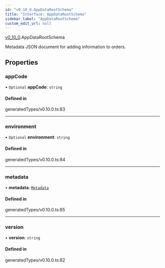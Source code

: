 ```yaml
---
id: "v0_10_0.AppDataRootSchema"
title: "Interface: AppDataRootSchema"
sidebar_label: "AppDataRootSchema"
custom_edit_url: null
---
```


[v0\_10\_0](../namespaces/v0_10_0.md).AppDataRootSchema

Metadata JSON document for adding information to orders.

## Properties

### appCode

• `Optional` **appCode**: `string`

#### Defined in

generatedTypes/v0.10.0.ts:83

___

### environment

• `Optional` **environment**: `string`

#### Defined in

generatedTypes/v0.10.0.ts:84

___

### metadata

• **metadata**: [`Metadata`](v0_10_0.Metadata.md)

#### Defined in

generatedTypes/v0.10.0.ts:85

___

### version

• **version**: `string`

#### Defined in

generatedTypes/v0.10.0.ts:82
